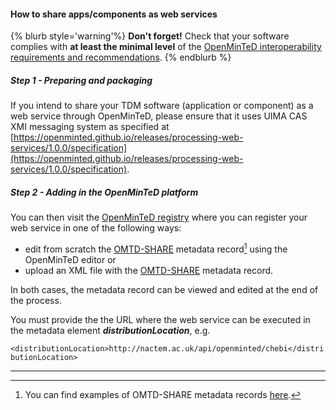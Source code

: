 #### How to share apps/components as web services

{% blurb style='warning'%}
**Don't forget!** Check that your software complies with **at least the minimal level** of the [OpenMinTeD interoperability requirements and recommendations](/guidelines_for_providers_of_sw_resources/how-to-make-your-components-interoperable.md).
{% endblurb %}



##### **Step 1 - Preparing and packaging**

If you intend to share your TDM software \(application or component\) as a web service through OpenMinTeD, please ensure that it uses UIMA CAS XMI messaging system as specified at [https://openminted.github.io/releases/processing-web-services/1.0.0/specification](https://openminted.github.io/releases/processing-web-services/1.0.0/specification).

##### **Step 2 - Adding in the OpenMinTeD platform**

You can then visit the [OpenMinTeD registry](https://services.openminted.eu/resourceRegistration/component) where you can register your web service in one of the following ways:

* edit from scratch the [OMTD-SHARE](/the_omtd-share_metadata_schema.md) metadata record[^1] using the OpenMinTeD editor or
* upload an XML file with the [OMTD-SHARE](/the_omtd-share_metadata_schema.md) metadata record. 

In both cases, the metadata record can be viewed and edited at the end of the process.

You must provide the the URL where the web service can be executed in the metadata element **_distributionLocation_**, e.g.

`<distributionLocation>http://nactem.ac.uk/api/openminted/chebi</distributionLocation>`

--- 
[^1]: You can find examples of OMTD-SHARE metadata records [here](https://openminted.github.io/releases/omtd-share/3.0.2/).

